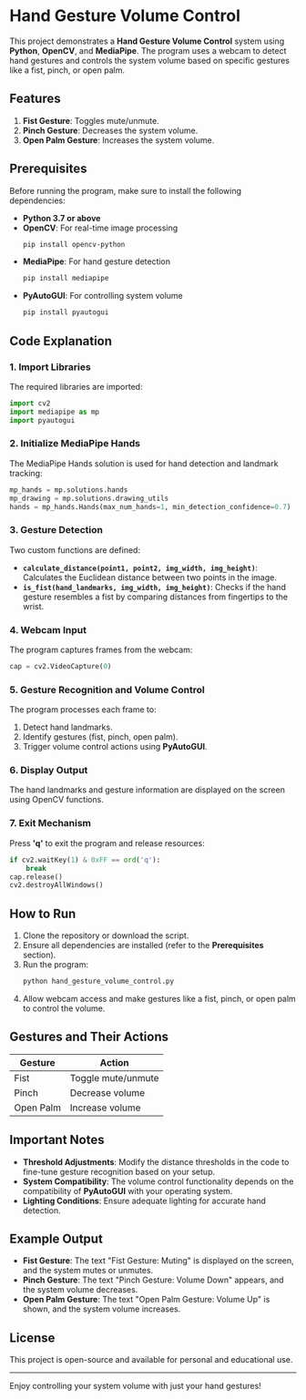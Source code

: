 # Hand Gesture Volume Control

This project demonstrates a **Hand Gesture Volume Control** system using **Python**, **OpenCV**, and **MediaPipe**. The program uses a webcam to detect hand gestures and controls the system volume based on specific gestures like a fist, pinch, or open palm.

## Features

1. **Fist Gesture**: Toggles mute/unmute.
2. **Pinch Gesture**: Decreases the system volume.
3. **Open Palm Gesture**: Increases the system volume.

## Prerequisites

Before running the program, make sure to install the following dependencies:

- **Python 3.7 or above**
- **OpenCV**: For real-time image processing
  ```bash
  pip install opencv-python
  ```
- **MediaPipe**: For hand gesture detection
  ```bash
  pip install mediapipe
  ```
- **PyAutoGUI**: For controlling system volume
  ```bash
  pip install pyautogui
  ```

## Code Explanation

### **1. Import Libraries**
The required libraries are imported:
```python
import cv2
import mediapipe as mp
import pyautogui
```

### **2. Initialize MediaPipe Hands**
The MediaPipe Hands solution is used for hand detection and landmark tracking:
```python
mp_hands = mp.solutions.hands
mp_drawing = mp.solutions.drawing_utils
hands = mp_hands.Hands(max_num_hands=1, min_detection_confidence=0.7)
```

### **3. Gesture Detection**
Two custom functions are defined:

- **`calculate_distance(point1, point2, img_width, img_height)`**: Calculates the Euclidean distance between two points in the image.
- **`is_fist(hand_landmarks, img_width, img_height)`**: Checks if the hand gesture resembles a fist by comparing distances from fingertips to the wrist.

### **4. Webcam Input**
The program captures frames from the webcam:
```python
cap = cv2.VideoCapture(0)
```

### **5. Gesture Recognition and Volume Control**
The program processes each frame to:

1. Detect hand landmarks.
2. Identify gestures (fist, pinch, open palm).
3. Trigger volume control actions using **PyAutoGUI**.

### **6. Display Output**
The hand landmarks and gesture information are displayed on the screen using OpenCV functions.


### **7. Exit Mechanism**
Press **'q'** to exit the program and release resources:
```python
if cv2.waitKey(1) & 0xFF == ord('q'):
    break
cap.release()
cv2.destroyAllWindows()
```

## How to Run

1. Clone the repository or download the script.
2. Ensure all dependencies are installed (refer to the **Prerequisites** section).
3. Run the program:
   ```bash
   python hand_gesture_volume_control.py
   ```
4. Allow webcam access and make gestures like a fist, pinch, or open palm to control the volume.

## Gestures and Their Actions

| **Gesture**      | **Action**               |
|-------------------|--------------------------|
| Fist             | Toggle mute/unmute       |
| Pinch            | Decrease volume          |
| Open Palm        | Increase volume          |

## Important Notes

- **Threshold Adjustments**: Modify the distance thresholds in the code to fine-tune gesture recognition based on your setup.
- **System Compatibility**: The volume control functionality depends on the compatibility of **PyAutoGUI** with your operating system.
- **Lighting Conditions**: Ensure adequate lighting for accurate hand detection.

## Example Output

- **Fist Gesture**: The text "Fist Gesture: Muting" is displayed on the screen, and the system mutes or unmutes.
- **Pinch Gesture**: The text "Pinch Gesture: Volume Down" appears, and the system volume decreases.
- **Open Palm Gesture**: The text "Open Palm Gesture: Volume Up" is shown, and the system volume increases.

## License
This project is open-source and available for personal and educational use.

---

Enjoy controlling your system volume with just your hand gestures!
